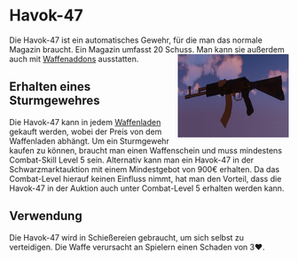 # Havok-47

Die Havok-47 ist ein automatisches Gewehr, für die man das normale Magazin braucht. Ein Magazin umfasst 20 Schuss.
Man kann sie außerdem auch mit [Waffenaddons](waffenaddons.md) ausstatten. <img align="right" width="200" height="150" src="../../../../assets/image/items/weapons/Sturmgewehr.png"> 

## Erhalten eines Sturmgewehres
Die  Havok-47 kann in jedem [Waffenladen](./../../biz/waffenladen.md) gekauft werden, wobei der Preis von dem Waffenladen abhängt.
Um ein Sturmgewehr kaufen zu können, braucht man einen Waffenschein und muss mindestens Combat-Skill Level 5 sein. 
Alternativ kann man ein  Havok-47 in der Schwarzmarktauktion mit einem Mindestgebot von 900€ erhalten.
Da das Combat-Level hierauf keinen Einfluss nimmt, hat man den Vorteil,
dass die  Havok-47 in der Auktion auch unter Combat-Level 5 erhalten werden kann.

## Verwendung
Die Havok-47 wird in Schießereien gebraucht, um sich selbst zu verteidigen. Die Waffe verursacht an Spielern einen Schaden von 3❤️.
